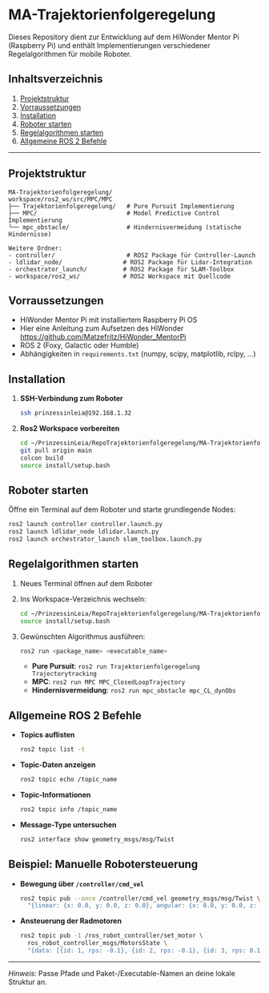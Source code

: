 # MA-Trajektorienfolgeregelung

Dieses Repository dient zur Entwicklung auf dem HiWonder Mentor Pi (Raspberry Pi)
und enthält Implementierungen verschiedener Regelalgorithmen für mobile Roboter.

## Inhaltsverzeichnis

1. [Projektstruktur](#projektstruktur)
2. [Vorraussetzungen](#vorraussetzungen)
3. [Installation](#installation)
4. [Roboter starten](#roboter-starten)
5. [Regelalgorithmen starten](#regelalgorithmen-starten)
6. [Allgemeine ROS 2 Befehle](#allgemeine-ros-2-befehle)

---

## Projektstruktur

```
MA-Trajektorienfolgeregelung/
workspace/ros2_ws/src/MPC/MPC
├── Trajektorienfolgeregelung/   # Pure Pursuit Implementierung
├── MPC/                         # Model Predictive Control Implementierung
└── mpc_obstacle/                # Hindernisvermeidung (statische Hindernisse)

Weitere Ordner:
- controller/                    # ROS2 Package für Controller-Launch
- ldlidar_node/                 # ROS2 Package für Lidar-Integration
- orchestrator_launch/          # ROS2 Package für SLAM-Toolbox
- workspace/ros2_ws/            # ROS2 Workspace mit Quellcode
```

## Vorraussetzungen

* HiWonder Mentor Pi mit installiertem Raspberry Pi OS
* Hier eine Anleitung zum Aufsetzen des HiWonder https://github.com/Matzefritz/HiWonder_MentorPi
* ROS 2 (Foxy, Galactic oder Humble)
* Abhängigkeiten in `requirements.txt` (numpy, scipy, matplotlib, rclpy, ...)

## Installation

1. **SSH-Verbindung zum Roboter**

   ```bash
   ssh prinzessinleia@192.168.1.32
   ```
2. **Ros2 Workspace vorbereiten**

   ```bash
   cd ~/PrinzessinLeia/RepoTrajektorienfolgeregelung/MA-Trajektorienfolgeregelung/workspace/ros2_ws
   git pull origin main
   colcon build
   source install/setup.bash
   ```

## Roboter starten

Öffne ein Terminal auf dem Roboter und starte grundlegende Nodes:

```bash
ros2 launch controller controller.launch.py
ros2 launch ldlidar_node ldlidar.launch.py
ros2 launch orchestrator_launch slam_toolbox.launch.py
```

## Regelalgorithmen starten

1. Neues Terminal öffnen auf dem Roboter
2. Ins Workspace-Verzeichnis wechseln:

   ```bash
   cd ~/PrinzessinLeia/RepoTrajektorienfolgeregelung/MA-Trajektorienfolgeregelung/workspace/ros2_ws
   source install/setup.bash
   ```
3. Gewünschten Algorithmus ausführen:

   ```bash
   ros2 run <package_name> <executable_name>
   ```

   * **Pure Pursuit**:  `ros2 run Trajektorienfolgeregelung Trajectorytracking`
   * **MPC**:           `ros2 run MPC MPC_ClosedLoopTrajectory`
   * **Hindernisvermeidung**:  `ros2 run mpc_obstacle mpc_CL_dynObs`

## Allgemeine ROS 2 Befehle

* **Topics auflisten**

  ```bash
  ros2 topic list -t
  ```
* **Topic-Daten anzeigen**

  ```bash
  ros2 topic echo /topic_name
  ```
* **Topic-Informationen**

  ```bash
  ros2 topic info /topic_name
  ```
* **Message-Type untersuchen**

  ```bash
  ros2 interface show geometry_msgs/msg/Twist
  ```

## Beispiel: Manuelle Robotersteuerung

* **Bewegung über `/controller/cmd_vel`**

  ```bash
  ros2 topic pub --once /controller/cmd_vel geometry_msgs/msg/Twist \
    "{linear: {x: 0.0, y: 0.0, z: 0.0}, angular: {x: 0.0, y: 0.0, z: 0.0}}"
  ```
* **Ansteuerung der Radmotoren**

  ```bash
  ros2 topic pub -1 /ros_robot_controller/set_motor \
    ros_robot_controller_msgs/MotorsState \
    "{data: [{id: 1, rps: -0.1}, {id: 2, rps: -0.1}, {id: 3, rps: 0.1}, {id: 4, rps: 0.1}]}"
  ```

---

*Hinweis:* Passe Pfade und Paket-/Executable-Namen an deine lokale Struktur an.
